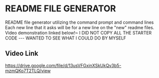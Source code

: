 # README FILE GENERATOR
README file generator utilizing the command prompt and command lines
    Each new line that it asks will be for a new line on the "new" readme files. Video demonstration linked below!~
        I DID NOT COPY ALL THE STARTER CODE --- WANTED TO SEE WHAT I COULD DO BY MYSELF
## Video Link
https://drive.google.com/file/d/13usVFGxinXSkUkQv3b5-mzmQKo7T2TLQ/view
